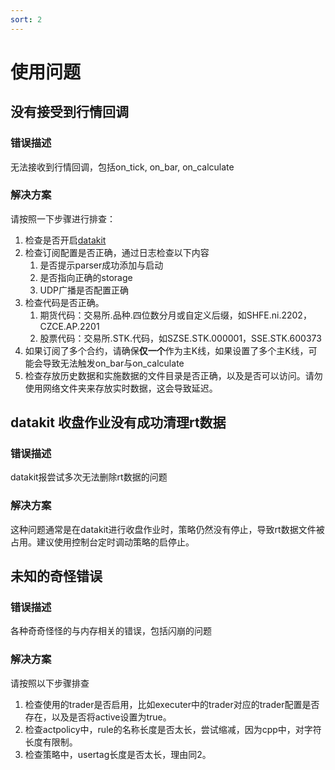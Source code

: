 ```yaml
---
sort: 2
---
```


# 使用问题

## 没有接受到行情回调

### 错误描述

无法接收到行情回调，包括on_tick, on_bar, on_calculate

### 解决方案

请按照一下步骤进行排查：

1. 检查是否开启[datakit](../开发手册/WTPY/工具集/datakit.md)
2. 检查订阅配置是否正确，通过日志检查以下内容
   1. 是否提示parser成功添加与启动
   2. 是否指向正确的storage
   3. UDP广播是否配置正确
3. 检查代码是否正确。
   1. 期货代码：交易所.品种.四位数分月或自定义后缀，如SHFE.ni.2202，CZCE.AP.2201
   2. 股票代码：交易所.STK.代码，如SZSE.STK.000001，SSE.STK.600373
4. 如果订阅了多个合约，请确保**仅一个**作为主K线，如果设置了多个主K线，可能会导致无法触发on_bar与on_calculate
5. 检查存放历史数据和实施数据的文件目录是否正确，以及是否可以访问。请勿使用网络文件夹来存放实时数据，这会导致延迟。

## datakit 收盘作业没有成功清理rt数据

### 错误描述

datakit报尝试多次无法删除rt数据的问题

### 解决方案

这种问题通常是在datakit进行收盘作业时，策略仍然没有停止，导致rt数据文件被占用。建议使用控制台定时调动策略的启停止。

## 未知的奇怪错误

### 错误描述

各种奇奇怪怪的与内存相关的错误，包括闪崩的问题

### 解决方案

请按照以下步骤排查

1. 检查使用的trader是否启用，比如executer中的trader对应的trader配置是否存在，以及是否将active设置为true。
2. 检查actpolicy中，rule的名称长度是否太长，尝试缩减，因为cpp中，对字符长度有限制。
3. 检查策略中，usertag长度是否太长，理由同2。